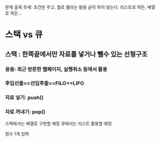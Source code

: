 문제 출제 추세: 조건만 주고, 뭘로 풀라는 말을 굳이 하지 않는다.
리스트로 하든, 배열로 하든...

# 스택 vs 큐
## 스택 : 한쪽끝에서만 자료를 넣거나 뺄수 있는 선형구조
### 응용: 최근 방문한 웹페이지, 실행취소 등에서 활용
### 후입선출==선입후출==FILO==LIFO
### 자료 넣기: push()
### 자료 꺼내기: pop()
스택에서는 배열로 구현할 예정
큐에서는 리스트 활용할 예정


정수 1개 입력